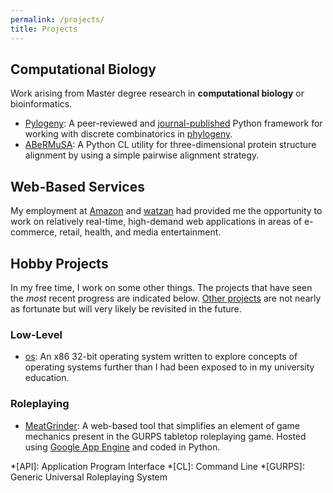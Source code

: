 ```yaml
---
permalink: /projects/
title: Projects
---
```


## Computational Biology

Work arising from Master degree research in **computational biology** or 
bioinformatics.

  - [Pylogeny](https://github.com/AlexSafatli/Pylogeny): A peer-reviewed and 
  [journal-published](https://peerj.com/articles/cs-9/) Python framework for 
  working with discrete combinatorics in 
  [phylogeny](http://en.wikipedia.org/wiki/Phylogenetics).
  - [ABeRMuSA](https://github.com/AlexSafatli/ABeRMuSA): A Python CL utility 
  for three-dimensional protein structure alignment by using a simple pairwise 
  alignment strategy.

## Web-Based Services

My employment at [Amazon](http://amazon.com) and [watzan](http://watzan.com) 
had provided me the opportunity to work on relatively real-time, high-demand web 
applications in areas of e-commerce, retail, health, and media entertainment.

## Hobby Projects

In my free time, I work on some other things. The projects that have seen the 
*most* recent progress are indicated below. 
[Other projects](http://github.com/AlexSafatli/) are not nearly as fortunate 
but will very likely be revisited in the future.

### Low-Level

  - [os](https://github.com/AlexSafatli/os): An x86 32-bit operating system 
  written to explore concepts of operating systems further than I had been 
  exposed to in my university education.

### Roleplaying

  - [MeatGrinder](https://github.com/AlexSafatli/MeatGrinder): A web-based tool 
  that simplifies an element of game mechanics present in the GURPS tabletop 
  roleplaying game. Hosted using 
  [Google App Engine](https://cloud.google.com/appengine/docs) and coded in
  Python.

*[API]: Application Program Interface
*[CL]: Command Line
*[GURPS]: Generic Universal Roleplaying System
